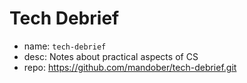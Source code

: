 # Tech Debrief

- name: `tech-debrief`
- desc: Notes about practical aspects of CS
- repo: https://github.com/mandober/tech-debrief.git
